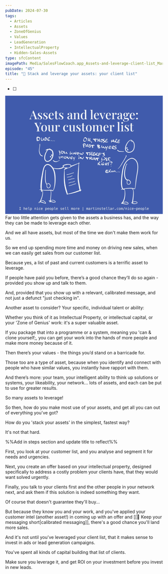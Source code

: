 ```yaml
---
pubDate: 2024-07-30
tags:
  - Articles
  - Assets
  - ZoneOfGenius
  - Values
  - LeadGeneration
  - IntellectualProperty
  - Hidden-Sales-Assets
type: sfcContent
imagePath: Media/SalesFlowCoach.app_Assets-and-leverage-client-list_MartinStellar.jpeg
episode: "45"
title: "📄 Stack and leverage your assets: your client list"
---
```

- [ ] 

![](Media/SalesFlowCoach.app_Assets-and-leverage-client-list_MartinStellar.jpeg)
Far too little attention gets given to the assets a business has, and the way they can be made to leverage each other.

And we all have assets, but most of the time we don't make them work for us.

So we end up spending more time and money on driving new sales, when we can easily get sales from our customer list.

Because yes, a list of past and current customers is a terrific asset to leverage.

If people have paid you before, there’s a good chance they’ll do so again - provided you show up and talk to them.

And, provided that you show up with a relevant, calibrated message, and not just a defunct "just checking in".

Another asset to consider? Your specific, individual talent or ability:

Whether you think of it as Intellectual Property, or intellectual capital, or your 'Zone of Genius' work: it's a super valuable asset.

If you package that into a programme or a system, meaning you 'can & clone yourself;, you can get your work into the hands of more people and make more money because of it.

Then there’s your values - the things you’d stand on a barricade for.

Those too are a type of asset, because when you identify and connect with people who have similar values, you instantly have rapport with them.

And there’s more: your team, your intelligent ability to think up solutions or systems, your likeability, your network… lots of assets, and each can be put to use for greater results.

So many assets to leverage!

So then, how do you make most use of your assets, and get all you can out of everything you've got?

How do you 'stack your assets' in the simplest, fastest way?

It's not that hard.

%%Add in steps section and update title to reflect%%

First, you look at your customer list, and you analyse and segment it for needs and urgencies.

Next, you create an offer based on your intellectual property, designed specifically to address a costly problem your clients have, that they would want solved urgently.

Finally, you talk to your clients first and the other people in your network next, and ask them if this solution is indeed something they want.

Of course that doesn't guarantee they'll buy...

But because they know you and your work, and you've applied your customer intel (another asset!) in coming up with an offer and [[📄 Keep your messaging short|calibrated messaging]], there's a good chance you'll land more sales.

And it's not until you've leveraged your client list, that it makes sense to invest in ads or lead generation campaigns.

You've spent all kinds of capital building that list of clients.

Make sure you leverage it, and get ROI on your investment before you invest in new leads.
